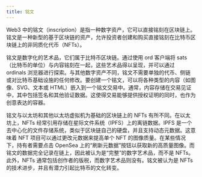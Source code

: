 ```yaml
---
title: 铭文
---
```

Web3 中的铭文（inscription）是指一种数字资产，它可以直接铭刻在区块链上。铭文是一种新型的基于区块链的资产，允许投资者创建和购买直接铭刻在比特币区块链上的非同质化代币（NFTs）。

铭文是数字化的艺术品，它们属于比特币区块链。通过使用 ord 客户端将 sats（比特币的单位）与内容铭刻在一起，这些艺术品得以呈现，并可以通过 ordinals 浏览器进行探索。与其他数字资产不同，铭文不需要单独的代币、侧链或对比特币基础设施的任何修改。要创建一个铭文，可以将各种类型的内容（如图像、SVG、文本或 HTML）嵌入到一个铭文交易中。通常，内容存储在交易见证中，其中包括签名和其他验证数据。这使得交易能够提供授权证明的同时，也作为创意表达的容器。

铭文与以太坊和其他以太坊虚拟机为基础的区块链上的 NFTs 有所不同。在以太坊上，NFTs 经常引用存储在星际文件系统（IPFS）上的离链数据。IPFS 是一个去中心化的文件存储系统，类似于区块链自己的硬盘，并且支持动态元数据。这意味着 NFT 项目可以通过更改元数据来提高单个 NFT 的图像质量。在某些情况下，持有者需要点击 OpenSea 上的“刷新元数据”按钮以获取新的高质量图像。而铭文的数据完全记录在链上，因此被认为是“完整”的数字艺术品，而不是 NFTs。此外，NFTs 通常包括创作者的版税，而数字艺术品则没有。铭文被认为是 NFTs 的技术进步，并且有潜力引起比特币的文化转变。

